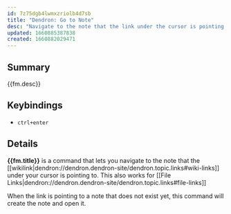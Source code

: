 ```yaml
---
id: 7z75dgb4lwmxzriolb4d7sb
title: "Dendron: Go to Note"
desc: "Navigate to the note that the link under the cursor is pointing to."
updated: 1660885387838
created: 1660882029471
---
```


## Summary
{{fm.desc}}

## Keybindings
- `ctrl+enter`

## Details

**{{fm.title}}** is a command that lets you navigate to the note that the [[wikilink|dendron://dendron.dendron-site/dendron.topic.links#wiki-links]] under your cursor is pointing to. This also works for [[File Links|dendron://dendron.dendron-site/dendron.topic.links#file-links]]

When the link is pointing to a note that does not exist yet, this command will create the note and open it.
